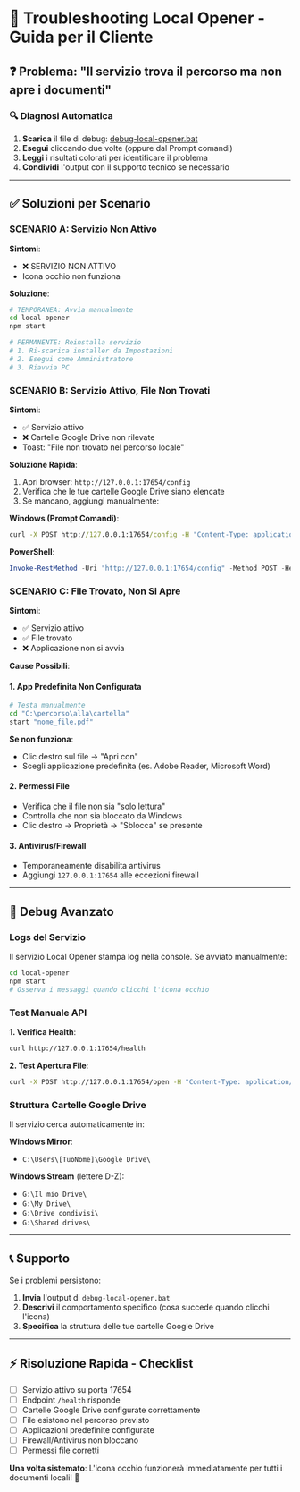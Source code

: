 # 🚨 Troubleshooting Local Opener - Guida per il Cliente

## ❓ **Problema: "Il servizio trova il percorso ma non apre i documenti"**

### 🔍 **Diagnosi Automatica**

1. **Scarica** il file di debug: [debug-local-opener.bat](/downloads/debug-local-opener.bat)
2. **Esegui** cliccando due volte (oppure dal Prompt comandi)
3. **Leggi** i risultati colorati per identificare il problema
4. **Condividi** l'output con il supporto tecnico se necessario

---

## ✅ **Soluzioni per Scenario**

### **SCENARIO A: Servizio Non Attivo**

**Sintomi**: 
- ❌ SERVIZIO NON ATTIVO
- Icona occhio non funziona

**Soluzione**:
```bash
# TEMPORANEA: Avvia manualmente
cd local-opener
npm start

# PERMANENTE: Reinstalla servizio
# 1. Ri-scarica installer da Impostazioni
# 2. Esegui come Amministratore
# 3. Riavvia PC
```

### **SCENARIO B: Servizio Attivo, File Non Trovati**

**Sintomi**:
- ✅ Servizio attivo
- ❌ Cartelle Google Drive non rilevate
- Toast: "File non trovato nel percorso locale"

**Soluzione Rapida**:
1. Apri browser: `http://127.0.0.1:17654/config`
2. Verifica che le tue cartelle Google Drive siano elencate
3. Se mancano, aggiungi manualmente:

**Windows (Prompt Comandi)**:
```cmd
curl -X POST http://127.0.0.1:17654/config -H "Content-Type: application/json" -d "{\"addRoot\": \"G:\\Il mio Drive\"}"
```

**PowerShell**:
```powershell
Invoke-RestMethod -Uri "http://127.0.0.1:17654/config" -Method POST -Headers @{"Content-Type"="application/json"} -Body '{"addRoot": "G:\\Il mio Drive"}'
```

### **SCENARIO C: File Trovato, Non Si Apre**

**Sintomi**:
- ✅ Servizio attivo
- ✅ File trovato
- ❌ Applicazione non si avvia

**Cause Possibili**:

#### 1. **App Predefinita Non Configurata**
```bash
# Testa manualmente
cd "C:\percorso\alla\cartella"
start "nome_file.pdf"
```

**Se non funziona**:
- Clic destro sul file → "Apri con"
- Scegli applicazione predefinita (es. Adobe Reader, Microsoft Word)

#### 2. **Permessi File**
- Verifica che il file non sia "solo lettura"
- Controlla che non sia bloccato da Windows
- Clic destro → Proprietà → "Sblocca" se presente

#### 3. **Antivirus/Firewall**
- Temporaneamente disabilita antivirus
- Aggiungi `127.0.0.1:17654` alle eccezioni firewall

---

## 🔧 **Debug Avanzato**

### **Logs del Servizio**
Il servizio Local Opener stampa log nella console. Se avviato manualmente:

```bash
cd local-opener
npm start
# Osserva i messaggi quando clicchi l'icona occhio
```

### **Test Manuale API**

**1. Verifica Health**:
```bash
curl http://127.0.0.1:17654/health
```

**2. Test Apertura File**:
```bash
curl -X POST http://127.0.0.1:17654/open -H "Content-Type: application/json" -d "{\"title\": \"NomeDocumento\", \"revision\": \"Rev01\", \"fileType\": \"pdf\", \"candidates\": [\"NomeDocumento Rev01.pdf\"]}"
```

### **Struttura Cartelle Google Drive**

Il servizio cerca automaticamente in:

**Windows Mirror**:
- `C:\Users\[TuoNome]\Google Drive\`

**Windows Stream** (lettere D-Z):
- `G:\Il mio Drive\`
- `G:\My Drive\`
- `G:\Drive condivisi\`
- `G:\Shared drives\`

---

## 📞 **Supporto**

Se i problemi persistono:

1. **Invia** l'output di `debug-local-opener.bat`
2. **Descrivi** il comportamento specifico (cosa succede quando clicchi l'icona)
3. **Specifica** la struttura delle tue cartelle Google Drive

---

## ⚡ **Risoluzione Rapida - Checklist**

- [ ] Servizio attivo su porta 17654
- [ ] Endpoint `/health` risponde
- [ ] Cartelle Google Drive configurate correttamente
- [ ] File esistono nel percorso previsto
- [ ] Applicazioni predefinite configurate
- [ ] Firewall/Antivirus non bloccano
- [ ] Permessi file corretti

**Una volta sistemato**: L'icona occhio funzionerà immediatamente per tutti i documenti locali! 🎯

